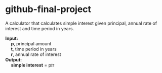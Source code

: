 # github-final-project

A calculator that calculates simple interest given principal, annual rate of interest and time period in years. <br/>

**Input:** <br/>
   &emsp; **p**, principal amount <br/>
   &emsp; **t**, time period in years <br/>
   &emsp; **r**, annual rate of interest <br/>
**Output:** <br/>
   &emsp; **simple interest** = p*t*r <br/>
